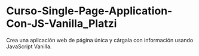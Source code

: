 # Curso-Single-Page-Application-Con-JS-Vanilla_Platzi
Crea una aplicación web de página única y cárgala con información usando JavaScript Vanilla. 
